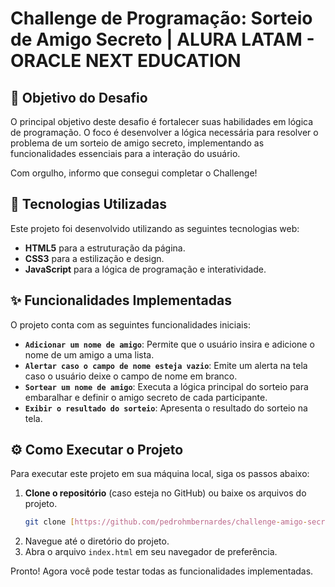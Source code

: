 # Challenge de Programação: Sorteio de Amigo Secreto | ALURA LATAM - ORACLE NEXT EDUCATION

## 🎯 Objetivo do Desafio

O principal objetivo deste desafio é fortalecer suas habilidades em lógica de programação. O foco é desenvolver a lógica necessária para resolver o problema de um sorteio de amigo secreto, implementando as funcionalidades essenciais para a interação do usuário.

Com orgulho, informo que consegui completar o Challenge!

## 🚀 Tecnologias Utilizadas

Este projeto foi desenvolvido utilizando as seguintes tecnologias web:

- **HTML5** para a estruturação da página.
- **CSS3** para a estilização e design.
- **JavaScript** para a lógica de programação e interatividade.

## ✨ Funcionalidades Implementadas

O projeto conta com as seguintes funcionalidades iniciais:

- **`Adicionar um nome de amigo`**: Permite que o usuário insira e adicione o nome de um amigo a uma lista.
- **`Alertar caso o campo de nome esteja vazio`**: Emite um alerta na tela caso o usuário deixe o campo de nome em branco.
- **`Sortear um nome de amigo`**: Executa a lógica principal do sorteio para embaralhar e definir o amigo secreto de cada participante.
- **`Exibir o resultado do sorteio`**: Apresenta o resultado do sorteio na tela.

## ⚙️ Como Executar o Projeto

Para executar este projeto em sua máquina local, siga os passos abaixo:

1.  **Clone o repositório** (caso esteja no GitHub) ou baixe os arquivos do projeto.
    ```bash
    git clone [https://github.com/pedrohmbernardes/challenge-amigo-secreto-ALURA-ONE.git]
2.  Navegue até o diretório do projeto.
3.  Abra o arquivo `index.html` em seu navegador de preferência.

Pronto! Agora você pode testar todas as funcionalidades implementadas.
